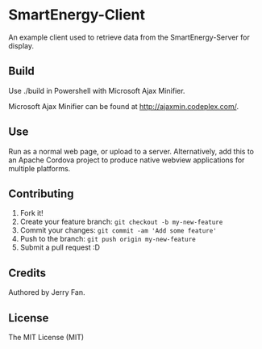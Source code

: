 # SmartEnergy-Client

An example client used to retrieve data from the SmartEnergy-Server for display.

## Build 

Use ./build in Powershell with Microsoft Ajax Minifier.

Microsoft Ajax Minifier can be found at http://ajaxmin.codeplex.com/.

## Use

Run as a normal web page, or upload to a server. Alternatively, add this to an Apache Cordova project to produce native webview applications for multiple platforms.

## Contributing

1. Fork it!
2. Create your feature branch: `git checkout -b my-new-feature`
3. Commit your changes: `git commit -am 'Add some feature'`
4. Push to the branch: `git push origin my-new-feature`
5. Submit a pull request :D

## Credits

Authored by Jerry Fan.

## License

The MIT License (MIT)

